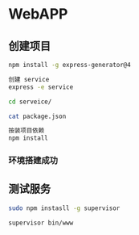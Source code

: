 # WebAPP

## 创建项目

```bash
npm install -g express-generator@4 

创建 service
express -e service

cd serveice/

cat package.json

按装项目依赖
npm install

```

### 环境搭建成功

## 测试服务

```bash
sudo npm instasll -g supervisor

supervisor bin/www
```

